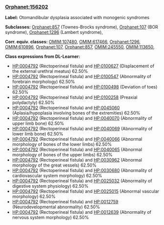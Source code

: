 
### [Orphanet:156202](http://www.orpha.net/ORDO/Orphanet_156202)
**Label:** Otomandibular dysplasia associated with monogenic syndromes

**Subclasses:** [Orphanet:857](http://www.orpha.net/ORDO/Orphanet_857) (Townes-Brocks syndrome), [Orphanet:107](http://www.orpha.net/ORDO/Orphanet_107) (BOR syndrome), [Orphanet:1296](http://www.orpha.net/ORDO/Orphanet_1296) (Lambert syndrome), 

**Corr. equiv. classes:** [OMIM:107480](http://purl.obolibrary.org/obo/OMIM_107480), [OMIM:617466](http://purl.obolibrary.org/obo/OMIM_617466), [Orphanet:1296](http://www.orpha.net/ORDO/Orphanet_1296), [OMIM:610896](http://purl.obolibrary.org/obo/OMIM_610896), [Orphanet:107](http://www.orpha.net/ORDO/Orphanet_107), [Orphanet:857](http://www.orpha.net/ORDO/Orphanet_857), [OMIM:245550](http://purl.obolibrary.org/obo/OMIM_245550), [OMIM:113650](http://purl.obolibrary.org/obo/OMIM_113650), 

**Class expressions from DL-Learner:**

- [HP:0004792](http://purl.obolibrary.org/obo/HP_0004792) (Rectoperineal fistula) and [HP:0100627](http://purl.obolibrary.org/obo/HP_0100627) (Displacement of the external urethral meatus) 62.50%
- [HP:0004792](http://purl.obolibrary.org/obo/HP_0004792) (Rectoperineal fistula) and [HP:0100547](http://purl.obolibrary.org/obo/HP_0100547) (Abnormality of forebrain morphology) 62.50%
- [HP:0004792](http://purl.obolibrary.org/obo/HP_0004792) (Rectoperineal fistula) and [HP:0100498](http://purl.obolibrary.org/obo/HP_0100498) (Deviation of toes) 62.50%
- [HP:0004792](http://purl.obolibrary.org/obo/HP_0004792) (Rectoperineal fistula) and [HP:0100258](http://purl.obolibrary.org/obo/HP_0100258) (Preaxial polydactyly) 62.50%
- [HP:0004792](http://purl.obolibrary.org/obo/HP_0004792) (Rectoperineal fistula) and [HP:0045060](http://purl.obolibrary.org/obo/HP_0045060) (Aplasia/hypoplasia involving bones of the extremities) 62.50%
- [HP:0004792](http://purl.obolibrary.org/obo/HP_0004792) (Rectoperineal fistula) and [HP:0040070](http://purl.obolibrary.org/obo/HP_0040070) (Abnormality of upper limb bone) 62.50%
- [HP:0004792](http://purl.obolibrary.org/obo/HP_0004792) (Rectoperineal fistula) and [HP:0040069](http://purl.obolibrary.org/obo/HP_0040069) (Abnormality of lower limb bone) 62.50%
- [HP:0004792](http://purl.obolibrary.org/obo/HP_0004792) (Rectoperineal fistula) and [HP:0040066](http://purl.obolibrary.org/obo/HP_0040066) (Abnormal morphology of bones of the lower limbs) 62.50%
- [HP:0004792](http://purl.obolibrary.org/obo/HP_0004792) (Rectoperineal fistula) and [HP:0040065](http://purl.obolibrary.org/obo/HP_0040065) (Abnormal morphology of bones of the upper limbs) 62.50%
- [HP:0004792](http://purl.obolibrary.org/obo/HP_0004792) (Rectoperineal fistula) and [HP:0030962](http://purl.obolibrary.org/obo/HP_0030962) (Abnormal morphology of the great vessels) 62.50%
- [HP:0004792](http://purl.obolibrary.org/obo/HP_0004792) (Rectoperineal fistula) and [HP:0030680](http://purl.obolibrary.org/obo/HP_0030680) (Abnormality of cardiovascular system morphology) 62.50%
- [HP:0004792](http://purl.obolibrary.org/obo/HP_0004792) (Rectoperineal fistula) and [HP:0025032](http://purl.obolibrary.org/obo/HP_0025032) (Abnormality of digestive system physiology) 62.50%
- [HP:0004792](http://purl.obolibrary.org/obo/HP_0004792) (Rectoperineal fistula) and [HP:0025015](http://purl.obolibrary.org/obo/HP_0025015) (Abnormal vascular morphology) 62.50%
- [HP:0004792](http://purl.obolibrary.org/obo/HP_0004792) (Rectoperineal fistula) and [HP:0012759](http://purl.obolibrary.org/obo/HP_0012759) (Neurodevelopmental abnormality) 62.50%
- [HP:0004792](http://purl.obolibrary.org/obo/HP_0004792) (Rectoperineal fistula) and [HP:0012639](http://purl.obolibrary.org/obo/HP_0012639) (Abnormality of nervous system morphology) 62.50%


